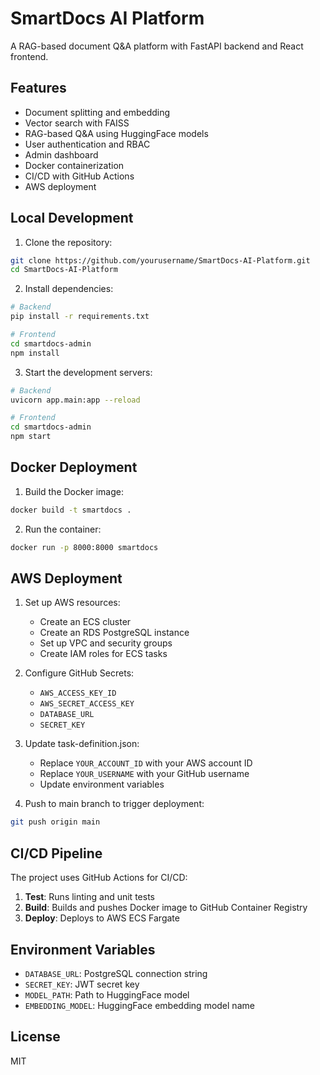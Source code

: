 # SmartDocs AI Platform

A RAG-based document Q&A platform with FastAPI backend and React frontend.

## Features

- Document splitting and embedding
- Vector search with FAISS
- RAG-based Q&A using HuggingFace models
- User authentication and RBAC
- Admin dashboard
- Docker containerization
- CI/CD with GitHub Actions
- AWS deployment

## Local Development

1. Clone the repository:
```bash
git clone https://github.com/yourusername/SmartDocs-AI-Platform.git
cd SmartDocs-AI-Platform
```

2. Install dependencies:
```bash
# Backend
pip install -r requirements.txt

# Frontend
cd smartdocs-admin
npm install
```

3. Start the development servers:
```bash
# Backend
uvicorn app.main:app --reload

# Frontend
cd smartdocs-admin
npm start
```

## Docker Deployment

1. Build the Docker image:
```bash
docker build -t smartdocs .
```

2. Run the container:
```bash
docker run -p 8000:8000 smartdocs
```

## AWS Deployment

1. Set up AWS resources:
   - Create an ECS cluster
   - Create an RDS PostgreSQL instance
   - Set up VPC and security groups
   - Create IAM roles for ECS tasks

2. Configure GitHub Secrets:
   - `AWS_ACCESS_KEY_ID`
   - `AWS_SECRET_ACCESS_KEY`
   - `DATABASE_URL`
   - `SECRET_KEY`

3. Update task-definition.json:
   - Replace `YOUR_ACCOUNT_ID` with your AWS account ID
   - Replace `YOUR_USERNAME` with your GitHub username
   - Update environment variables

4. Push to main branch to trigger deployment:
```bash
git push origin main
```

## CI/CD Pipeline

The project uses GitHub Actions for CI/CD:

1. **Test**: Runs linting and unit tests
2. **Build**: Builds and pushes Docker image to GitHub Container Registry
3. **Deploy**: Deploys to AWS ECS Fargate

## Environment Variables

- `DATABASE_URL`: PostgreSQL connection string
- `SECRET_KEY`: JWT secret key
- `MODEL_PATH`: Path to HuggingFace model
- `EMBEDDING_MODEL`: HuggingFace embedding model name

## License

MIT 